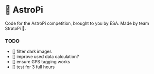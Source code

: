 # 💫 AstroPi

Code for the AstroPi competition, brought to you by ESA. Made by team StratoPi 🚀.

### TODO

- [] filter dark images
- [] improve used data calculation?
- [] ensure GPS tagging works
- [] test for 3 full hours
